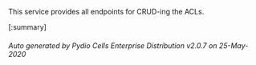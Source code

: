 






This service provides all endpoints for CRUD-ing the ACLs.

[:summary]

###### Auto generated by Pydio Cells Enterprise Distribution v2.0.7 on 25-May-2020
